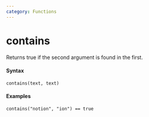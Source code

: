 ```yaml
---
category: Functions
---
```


# contains
Returns true if the second argument is found in the first.

#### Syntax
```
contains(text, text)
```

#### Examples
```
contains("notion", "ion") == true
```
